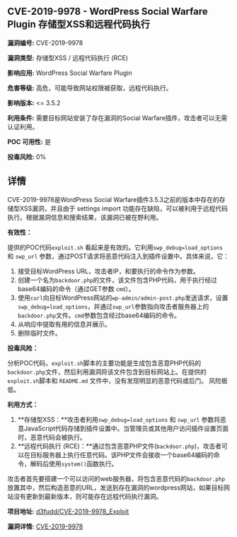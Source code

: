 ## CVE-2019-9978 - WordPress Social Warfare Plugin 存储型XSS和远程代码执行

**漏洞编号:** CVE-2019-9978

**漏洞类型:** 存储型XSS / 远程代码执行 (RCE)

**影响应用:** WordPress Social Warfare Plugin

**危害等级:** 高危，可能导致网站权限被获取，远程代码执行。

**影响版本:** <= 3.5.2

**利用条件:** 需要目标网站安装了存在漏洞的Social Warfare插件，攻击者可以无需认证利用。

**POC 可用性:** 是

**投毒风险:** 0%

## 详情

CVE-2019-9978是WordPress Social Warfare插件3.5.3之前的版本中存在的存储型XSS漏洞，并且由于 settings import 功能存在缺陷，可以被利用于远程代码执行。根据漏洞信息和搜索结果，该漏洞已被在野利用。

**有效性：**

提供的POC代码`exploit.sh` 看起来是有效的。它利用`swp_debug=load_options` 和 `swp_url` 参数，通过POST请求将恶意代码注入到插件设置中。具体来说，它：

1.  接受目标WordPress URL，攻击者IP，和要执行的命令作为参数。
2.  创建一个名为`backdoor.php`的文件，该文件包含PHP代码，用于执行经过base64编码的命令（通过GET参数 `cmd`）。
3.  使用`curl`向目标WordPress网站的`wp-admin/admin-post.php`发送请求，设置 `swp_debug=load_options`，并通过`swp_url`参数指向攻击者服务器上的`backdoor.php`文件。`cmd`参数包含经过base64编码的命令。
4.  从响应中提取有用的信息并展示。
5.  删除临时文件。

**投毒风险：**

分析POC代码，`exploit.sh`脚本的主要功能是生成包含恶意PHP代码的`backdoor.php`文件，然后利用漏洞将该文件包含到目标网站上。在提供的`exploit.sh`脚本和 `README.md` 文件中，没有发现明显的恶意代码或后门。 风险极低。

**利用方式：**

1.  **存储型XSS：**攻击者利用`swp_debug=load_options` 和 `swp_url` 参数将恶意JavaScript代码存储到插件设置中。当管理员或其他用户访问插件设置页面时，恶意代码会被执行。
2.  **远程代码执行 (RCE)：**通过包含恶意PHP文件(`backdoor.php`)，攻击者可以在目标服务器上执行任意代码。该PHP文件会接收一个base64编码的命令，解码后使用`system()`函数执行。

攻击者首先要搭建一个可以访问的web服务器，将包含恶意代码的`backdoor.php`放置其中，然后构造恶意的URL，发送到存在漏洞的wordpress网站，如果目标网站没有更新到最新版本，则可能存在远程代码执行漏洞。


**项目地址:** [d3fudd/CVE-2019-9978_Exploit](https://github.com/d3fudd/CVE-2019-9978_Exploit)

**漏洞详情:** [CVE-2019-9978](https://nvd.nist.gov/vuln/detail/CVE-2019-9978)